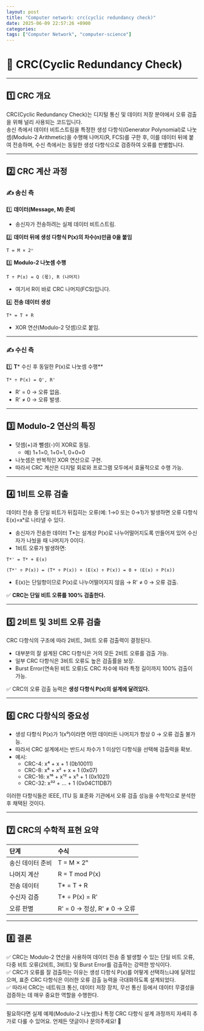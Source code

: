 ```yaml
---
layout: post
title: "Computer network: crc(cyclic redundancy check)"
date: 2025-06-09 22:57:26 +0900
categories: 
tags: ["Computer Network", "computer-science"]
---
```


# 📑 CRC(Cyclic Redundancy Check)

---

## 1️⃣ CRC 개요

CRC(Cyclic Redundancy Check)는 디지털 통신 및 데이터 저장 분야에서 오류 검출을 위해 널리 사용되는 코드입니다.  
송신 측에서 데이터 비트스트림을 특정한 생성 다항식(Generator Polynomial)로 나눗셈(Modulo-2 Arithmetic)을 수행해 나머지(R, FCS)를 구한 후, 이를 데이터 뒤에 붙여 전송하며, 수신 측에서는 동일한 생성 다항식으로 검증하여 오류를 판별합니다.

---

## 2️⃣ CRC 계산 과정

### ✍️ 송신 측

1️⃣ **데이터(Message, M) 준비**  
- 송신자가 전송하려는 실제 데이터 비트스트림.

2️⃣ **데이터 뒤에 생성 다항식 P(x)의 차수(n)만큼 0을 붙임**  
```
T = M × 2ⁿ
```

3️⃣ **Modulo-2 나눗셈 수행**  
```
T ÷ P(x) = Q (몫), R (나머지)
```
- 여기서 R이 바로 CRC 나머지(FCS)입니다.

4️⃣ **전송 데이터 생성**  
```
T* = T + R
```
- XOR 연산(Modulo-2 덧셈)으로 붙임.

---

### ✍️ 수신 측

1️⃣ **T*** 수신 후 동일한 P(x)로 나눗셈 수행**
```
T* ÷ P(x) = Q', R'
```
- R' = 0 → 오류 없음.
- R' ≠ 0 → 오류 발생.

---

## 3️⃣ Modulo-2 연산의 특징

- 덧셈(+)과 뺄셈(-)이 XOR로 동일.
  - 예) 1+1=0, 1+0=1, 0+0=0
- 나눗셈은 반복적인 XOR 연산으로 구현.
- 따라서 CRC 계산은 디지털 회로와 프로그램 모두에서 효율적으로 수행 가능.

---

## 4️⃣ 1비트 오류 검출

데이터 전송 중 단일 비트가 뒤집히는 오류(예: 1→0 또는 0→1)가 발생하면 오류 다항식 E(x)=xᵏ로 나타낼 수 있다.  
- 송신자가 전송한 데이터 T*는 설계상 P(x)로 나누어떨어지도록 만들어져 있어 수신자가 나눴을 때 나머지가 0이다.
- 1비트 오류가 발생하면:
```
T*' = T* + E(x)
```
```
(T*' ÷ P(x)) = (T* ÷ P(x)) + (E(x) ÷ P(x)) = 0 + (E(x) ÷ P(x))
```
- E(x)는 단일항이므로 P(x)로 나누어떨어지지 않음 → R' ≠ 0 → 오류 검출.

✅ **CRC는 단일 비트 오류를 100% 검출한다.**

---

## 5️⃣ 2비트 및 3비트 오류 검출

CRC 다항식의 구조에 따라 2비트, 3비트 오류 검출력이 결정된다.  
- 대부분의 잘 설계된 CRC 다항식은 거의 모든 2비트 오류를 검출 가능.
- 일부 CRC 다항식은 3비트 오류도 높은 검출률을 보장.
- Burst Error(연속된 비트 오류)도 CRC 차수에 따라 특정 길이까지 100% 검출이 가능.

✅ CRC의 오류 검출 능력은 **생성 다항식 P(x)의 설계에 달려있다.**

---

## 6️⃣ CRC 다항식의 중요성

- 생성 다항식 P(x)가 1(x⁰)이라면 어떤 데이터든 나머지가 항상 0 → 오류 검출 불가능.
- 따라서 CRC 설계에서는 반드시 차수가 1 이상인 다항식을 선택해 검출력을 확보.
- 예시:
  - CRC-4: x⁴ + x + 1 (0b10011)
  - CRC-8: x⁸ + x² + x + 1 (0x07)
  - CRC-16: x¹⁶ + x¹² + x⁵ + 1 (0x1021)
  - CRC-32: x³² + … + 1 (0x04C11DB7)

이러한 다항식들은 IEEE, ITU 등 표준화 기관에서 오류 검출 성능을 수학적으로 분석한 후 채택된 것이다.

---

## 7️⃣ CRC의 수학적 표현 요약

| 단계 | 수식 |
|:--|:--|
| 송신 데이터 준비 | T = M × 2ⁿ |
| 나머지 계산 | R = T mod P(x) |
| 전송 데이터 | T* = T + R |
| 수신자 검증 | T* ÷ P(x) = R' |
| 오류 판별 | R' = 0 → 정상, R' ≠ 0 → 오류 |

---

## 8️⃣ 결론

✅ CRC는 Modulo-2 연산을 사용하여 데이터 전송 중 발생할 수 있는 단일 비트 오류, 다중 비트 오류(2비트, 3비트) 및 Burst Error를 검출하는 강력한 방식이다.  
✅ CRC가 오류를 잘 검출하는 이유는 생성 다항식 P(x)를 어떻게 선택하느냐에 달려있으며, 표준 CRC 다항식은 이러한 오류 검출 능력을 극대화하도록 설계되었다.  
✅ 따라서 CRC는 네트워크 통신, 데이터 저장 장치, 무선 통신 등에서 데이터 무결성을 검증하는 데 매우 중요한 역할을 수행한다.

---

필요하다면 실제 예제(Modulo-2 나눗셈)나 특정 CRC 다항식 설계 과정까지 자세히 추가로 다룰 수 있어요. 언제든 댓글이나 문의주세요! 🚀
